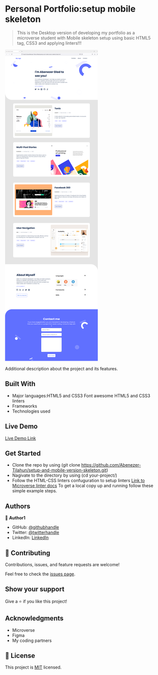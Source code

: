 
# Personal Portfolio:setup mobile skeleton

> This is the Desktop version of developing my portfolio as a microverse student with Mobile skeleton setup using basic HTML5 tag, CSS3 and applying linters!!!

![screenshot](images/My-Portofilo-Project.PNG)

Additional description about the project and its features.

## Built With

- Major languages:HTML5 and CSS3 Font awesome HTML5 and CSS3 linters
- Frameworks
- Technologies used

## Live Demo

[Live Demo Link](https://github.com/Abenezer-Tilahun/setup-and-mobile-version-skeleton/)

## Get Started

- Clone the repo by using (git clone https://github.com/Abenezer-Tilahun/setup-and-mobile-version-skeleton.git)
- Nagivate to the directory by using (cd your-project/)
- Follow the HTML-CSS linters confuguration to setup linters [Link to Microverse linter docs](https://github.com/microverseinc/linters-config/tree/master/html-css)
To get a local copy up and running follow these simple example steps.


## Authors

👤 **Author1**

- GitHub: [@githubhandle](https://github.com/Abenezer-Tilahun)
- Twitter: [@twitterhandle](https://twitter.com/AbenezerTilah11)
- LinkedIn: [LinkedIn](linkedin.com/in/abenezer-tilahun-4b4b43137)

## 🤝 Contributing

Contributions, issues, and feature requests are welcome!

Feel free to check the [issues page](../../issues/).


## Show your support

Give a ⭐️ if you like this project!


## Acknowledgments

- Microverse
- Figma
- My coding partners 


## 📝 License

This project is [MIT](./MIT.md) licensed.